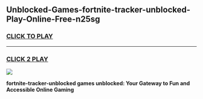 
## Unblocked-Games-fortnite-tracker-unblocked-Play-Online-Free-n25sg
<h3>
<a href="https://premium76.site?title=fortnite-tracker-unblocked&ref=26A">CLICK TO PLAY</a></h3>
<hr>

<h3>
<a href="https://premium76.site?title=fortnite-tracker-unblocked&ref=26A">CLICK 2 PLAY</a>
  
</h3>

<a href="https://premium76.site?title=fortnite-tracker-unblocked&ref=26A"><img src="https://clearcache.store/games.png"></a>


**fortnite-tracker-unblocked games unblocked: Your Gateway to Fun and Accessible Online Gaming**
